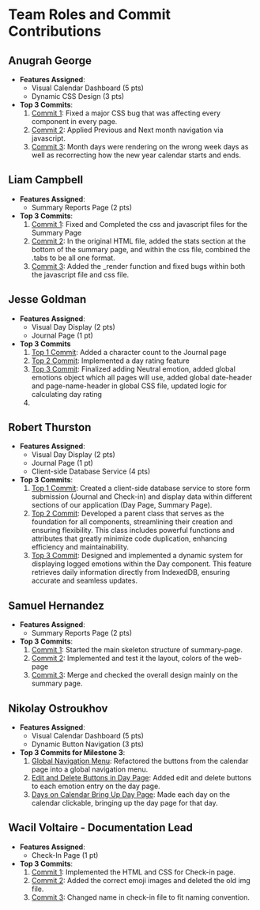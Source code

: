 # Team Roles and Commit Contributions

## Anugrah George

- **Features Assigned**:
  - Visual Calendar Dashboard (5 pts)
  - Dynamic CSS Design (3 pts)
- **Top 3 Commits**:
  1. [Commit 1](https://github.com/rthurston1/Team01-Web-Application-Cherish/commit/5ce2afa4e72bc4cf8abc5b68a99774b077bb3287): Fixed a major CSS bug that was affecting every component in every page.
  2. [Commit 2](https://github.com/rthurston1/Team01-Web-Application-Cherish/commit/20c0768404ec2f6e3bbd5bfc23671829c2617e7e): Applied Previous and Next month navigation via javascript.
  3. [Commit 3](https://github.com/rthurston1/Team01-Web-Application-Cherish/commit/1569e68159874c02de6dc85a3bd246c3fda87a3a): Month days were rendering on the wrong week days as well as recorrecting how the new year calendar starts and ends.

## Liam Campbell

- **Features Assigned**:
  - Summary Reports Page (2 pts)
- **Top 3 Commits**:
  1. [Commit 1](https://github.com/rthurston1/Team01-Web-Application-Cherish/commit/8f7d6e39535393e0a1d13b2b3269d6f26ef8b230): Fixed and Completed the css and javascript files for the Summary Page
  3. [Commit 2](https://github.com/rthurston1/Team01-Web-Application-Cherish/commit/288b1e5dd477d002e504a167327453bf746fc874): In the original HTML file, added the stats section at the bottom of the summary page, and within the css file, combined the .tabs to be all one format.
  4. [Commit 3](https://github.com/rthurston1/Team01-Web-Application-Cherish/commit/05e6b4b8c915e32f178c48eeef3269b0fd2dd0b2): Added the _render function and fixed bugs within both the javascript file and css file.
  
## Jesse Goldman

- **Features Assigned**:
  - Visual Day Display (2 pts)
  - Journal Page (1 pt)
- **Top 3 Commits**
  1. [Top 1 Commit](https://github.com/rthurston1/Team01-Web-Application-Cherish/commit/d345018b0cf857834776beb617036ef8c4567538): Added a character count to the Journal page 
  2. [Top 2 Commit](https://github.com/rthurston1/Team01-Web-Application-Cherish/commit/49714ae51e7f51344e7274cac5777c055f061e6d): Implemented a day rating feature
  3. [Top 3 Commit](https://github.com/rthurston1/Team01-Web-Application-Cherish/commit/d8e22e0f6290856666189f8d00926d6b899bf930): Finalized adding Neutral emotion, added global emotions object which all pages will use, added global date-header and page-name-header in global CSS file, updated logic for calculating day rating
  4.  
## Robert Thurston

- **Features Assigned**:
  - Visual Day Display (2 pts)
  - Journal Page (1 pt)
  - Client-side Database Service (4 pts)
- **Top 3 Commits**:
  1. [Top 1 Commit](https://github.com/rthurston1/Team01-Web-Application-Concept-Design/commit/89738f634f31ff4f2e6e4889ff355972b6a0b309): Created a client-side database service to store form submission (Journal and Check-in) and display data within different sections of our application (Day Page, Summary Page).
  2. [Top 2 Commit](https://github.com/rthurston1/Team01-Web-Application-Concept-Design/commit/228abee85e2bee59234fecf12293bf539583ca02): Developed a parent class that serves as the foundation for all components, streamlining their creation and ensuring flexibility. This class includes powerful functions and attributes that greatly minimize code duplication, enhancing efficiency and maintainability.
  3. [Top 3 Commit](https://github.com/rthurston1/Team01-Web-Application-Concept-Design/commit/5136eca1edb37bfa95f994ca14b1e663c05f4b1c): Designed and implemented a dynamic system for displaying logged emotions within the Day component. This feature retrieves daily information directly from IndexedDB, ensuring accurate and seamless updates.

## Samuel Hernandez

- **Features Assigned**:
  - Summary Reports Page (2 pts)
- **Top 3 Commits**:
  1. [Commit 1](https://github.com/rthurston1/Team01-Web-Application-Cherish/commit/d49ba3ac8a172f484c561858338c09fa8342b82e): Started the main skeleton structure of summary-page.
  2. [Commit 2](https://github.com/rthurston1/Team01-Web-Application-Cherish/commit/5d900f96974d3515c1d48a4fd53c74a2a788586d):  Implemented and test it the layout, colors of the web-page 
  3. [Commit 3](https://github.com/rthurston1/Team01-Web-Application-Cherish/commit/d51a1de2e71925660a24f02f8c32bae9005441df): Merge and checked the overall design mainly on the summary page. 



## Nikolay Ostroukhov

- **Features Assigned**:
  - Visual Calendar Dashboard (5 pts)
  - Dynamic Button Navigation (3 pts)
- **Top 3 Commits for Milestone 3**:
  1. [Global Navigation Menu](https://github.com/rthurston1/Team01-Web-Application-Cherish/pull/36): Refactored the buttons from the calendar page into a global navigation menu.
  2. [Edit and Delete Buttons in Day Page](https://github.com/rthurston1/Team01-Web-Application-Cherish/pull/84): Added edit and delete buttons to each emotion entry on the day page.
  3. [Days on Calendar Bring Up Day Page](https://github.com/rthurston1/Team01-Web-Application-Cherish/commit/da6ece0a68a491c7cc5f537b62edc839501dfb34): Made each day on the calendar clickable, bringing up the day page for that day.

## Wacil Voltaire - Documentation Lead

- **Features Assigned**:
  - Check-In Page (1 pt)
- **Top 3 Commits**:
  1. [Commit 1](https://github.com/rthurston1/Team01-Web-Application-Cherish/commit/036c4f5cd093e49d1c8be375c9d1185515b4ce43): Implemented the HTML and CSS for Check-in page.
  2. [Commit 2](https://github.com/rthurston1/Team01-Web-Application-Cherish/commit/fa9392077531c2f0721ea361626bd0dcb750325e#diff-a766bb0958d6307800c1d49c8cd83a68d09d3437e913cd7febb8645bfd2c826c): Added the correct emoji images and deleted the old img file.
  3. [Commit 3](https://github.com/rthurston1/Team01-Web-Application-Cherish/commit/e6cac128a64e06c8ef035f19d32cbeeb35c1f9e7): Changed name in check-in file to fit naming convention.
